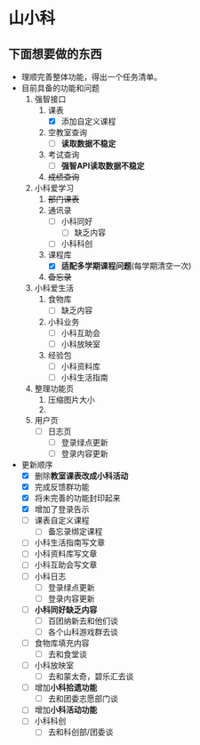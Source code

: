 # 山小科
## 下面想要做的东西
- 理顺完善整体功能，得出一个任务清单。
- 目前具备的功能和问题
  1. 强智接口
     1. 课表
        - [x] 添加自定义课程
     2. 空教室查询
        - [ ] **读取数据不稳定**
     3. 考试查询
        - [ ] **强智API读取数据不稳定**
     4. ~~成绩查询~~
  2. 小科爱学习
     1. ~~部门课表~~
     2. 通讯录
        - [ ] 小科同好
          - [ ] 缺乏内容
        - [ ] 小科科创
     3. 课程库
        - [x] **适配多学期课程问题**(每学期清空一次)
     4. ~~备忘录~~
  3. 小科爱生活
     1. 食物库 
        - [ ] 缺乏内容
     2. 小科业务
        - [ ] 小科互助会
        - [ ] 小科放映室
     3. 经验包
        - [ ] 小科资料库
        - [ ] 小科生活指南  
  4. 整理功能页
     1. 压缩图片大小
     2. 
  5. 用户页
     - [ ] 日志页
       - [ ] 登录绿点更新
       - [ ] 登录内容更新
              
- 更新顺序
    - [x] 删除**教室课表改成小科活动**
    - [x] 完成反馈群功能
    - [x] 将未完善的功能封印起来
    - [x] 增加了登录告示
    - [ ] 课表自定义课程
      - [ ] 备忘录绑定课程
    - [ ] 小科生活指南写文章
    - [ ] 小科资料库写文章
    - [ ] 小科互助会写文章
    - [ ] 小科日志
      - [ ] 登录绿点更新
      - [ ] 登录内容更新

    - [ ] **小科同好缺乏内容**
        - [ ] 百团纳新去和他们谈
        - [ ] 各个山科游戏群去谈
    - [ ] 食物库填充内容
      - [ ] 去和食堂谈
    - [ ] 小科放映室
      - [ ] 去和蒙太奇，碧乐汇去谈
    - [ ] 增加**小科拾遗功能**
      - [ ] 去和团委志愿部门谈
    - [ ] 增加**小科活动功能**
    - [ ] 小科科创
      - [ ] 去和科创部/团委谈
